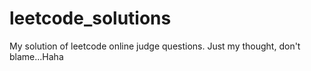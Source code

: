 leetcode_solutions
==================
My solution of leetcode online judge questions.
Just my thought, don't blame...Haha
